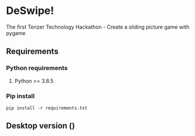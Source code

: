 # DeSwipe!
The first Tenzer Technology Hackathon - Create a sliding picture game with pygame

## Requirements
### Python requirements
1. Python >= 3.8.5
### Pip install
```
pip install -r requirements.txt
```

## Desktop version ()
